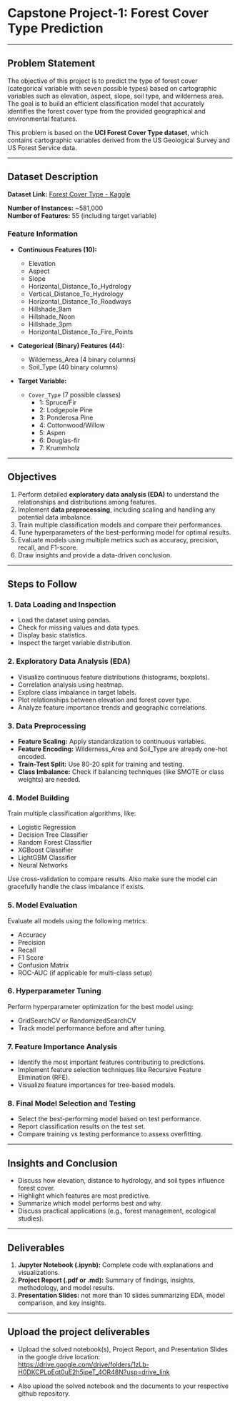 # **Capstone Project-1: Forest Cover Type Prediction**

---

## **Problem Statement**

The objective of this project is to predict the type of forest cover (categorical variable with seven possible types) based on cartographic variables such as elevation, aspect, slope, soil type, and wilderness area. The goal is to build an efficient classification model that accurately identifies the forest cover type from the provided geographical and environmental features.

This problem is based on the **UCI Forest Cover Type dataset**, which contains cartographic variables derived from the US Geological Survey and US Forest Service data.

---

## **Dataset Description**

**Dataset Link:** [Forest Cover Type - Kaggle](https://www.kaggle.com/datasets/uciml/forest-cover-type-dataset)

**Number of Instances:** ~581,000  
**Number of Features:** 55 (including target variable)

### **Feature Information**

- **Continuous Features (10):**
  - Elevation
  - Aspect
  - Slope
  - Horizontal_Distance_To_Hydrology
  - Vertical_Distance_To_Hydrology
  - Horizontal_Distance_To_Roadways
  - Hillshade_9am
  - Hillshade_Noon
  - Hillshade_3pm
  - Horizontal_Distance_To_Fire_Points

- **Categorical (Binary) Features (44):**
  - Wilderness_Area (4 binary columns)
  - Soil_Type (40 binary columns)

- **Target Variable:**
  - `Cover_Type` (7 possible classes)
    - 1: Spruce/Fir
    - 2: Lodgepole Pine
    - 3: Ponderosa Pine
    - 4: Cottonwood/Willow
    - 5: Aspen
    - 6: Douglas-fir
    - 7: Krummholz

---

## **Objectives**

1. Perform detailed **exploratory data analysis (EDA)** to understand the relationships and distributions among features.
2. Implement **data preprocessing**, including scaling and handling any potential data imbalance.
3. Train multiple classification models and compare their performances.
4. Tune hyperparameters of the best-performing model for optimal results.
5. Evaluate models using multiple metrics such as accuracy, precision, recall, and F1-score.
6. Draw insights and provide a data-driven conclusion.

---

## **Steps to Follow**

### **1. Data Loading and Inspection**

- Load the dataset using pandas.
- Check for missing values and data types.
- Display basic statistics.
- Inspect the target variable distribution.

### **2. Exploratory Data Analysis (EDA)**

- Visualize continuous feature distributions (histograms, boxplots).
- Correlation analysis using heatmap.
- Explore class imbalance in target labels.
- Plot relationships between elevation and forest cover type.
- Analyze feature importance trends and geographic correlations.

### **3. Data Preprocessing**

- **Feature Scaling:** Apply standardization to continuous variables.
- **Feature Encoding:** Wilderness_Area and Soil_Type are already one-hot encoded.
- **Train-Test Split:** Use 80-20 split for training and testing.
- **Class Imbalance:** Check if balancing techniques (like SMOTE or class weights) are needed.

### **4. Model Building**

Train multiple classification algorithms, like:

- Logistic Regression
- Decision Tree Classifier
- Random Forest Classifier
- XGBoost Classifier
- LightGBM Classifier
- Neural Networks

Use cross-validation to compare results. Also make sure the model can gracefully handle the class imbalance if exists.

### **5. Model Evaluation**

Evaluate all models using the following metrics:

- Accuracy
- Precision
- Recall
- F1 Score
- Confusion Matrix
- ROC-AUC (if applicable for multi-class setup)

### **6. Hyperparameter Tuning**

Perform hyperparameter optimization for the best model using:
- GridSearchCV or RandomizedSearchCV
- Track model performance before and after tuning.

### **7. Feature Importance Analysis**

- Identify the most important features contributing to predictions.
- Implement feature selection techniques like Recursive Feature Elimination (RFE).
- Visualize feature importances for tree-based models.

### **8. Final Model Selection and Testing**

- Select the best-performing model based on test performance.
- Report classification results on the test set.
- Compare training vs testing performance to assess overfitting.

---

## **Insights and Conclusion**

- Discuss how elevation, distance to hydrology, and soil types influence forest cover.
- Highlight which features are most predictive.
- Summarize which model performs best and why.
- Discuss practical applications (e.g., forest management, ecological studies).

---

## **Deliverables**

1. **Jupyter Notebook (.ipynb):** Complete code with explanations and visualizations.  
2. **Project Report (.pdf or .md):** Summary of findings, insights, methodology, and model results.  
3. **Presentation Slides:** not more than 10 slides summarizing EDA, model comparison, and key insights.

---

## **Upload the project deliverables**

- Upload the solved notebook(s), Project Report, and Presentation Slides in the google drive location: https://drive.google.com/drive/folders/1zLb-H0DKCPLpEqt0uE2h5jpeT_4OR48N?usp=drive_link 

- Also upload the solved notebook and the documents to your respective github repository.